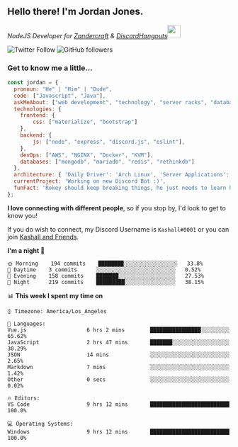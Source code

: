 <h2> Hello there! I'm Jordan Jones.</h2>
<p><em>NodeJS Developer for <a href="https://github.com/Zandercraft">Zandercraft</a> & <a href="https://github.com/DiscordHangouts">DiscordHangouts</a><img src="https://media.giphy.com/media/WUlplcMpOCEmTGBtBW/giphy.gif" width="30"></em></p>

![Twitter Follow](https://img.shields.io/twitter/follow/kashalls?label=Follow)
![GitHub followers](https://img.shields.io/github/followers/kashalls?label=Follow&style=social)

### Get to know me a little...

```javascript
const jordan = {
  pronoun: "He" | "Him" | "Dude",
  code: ["Javascript", "Java"],
  askMeAbout: ["web development", "technology", "server racks", "databases"],
  technologies: {
    frontend: {
        css: ["materialize", "bootstrap"]
    },
    backend: {
        js: ["node", "express", "discord.js", "eslint"],
    },
    devOps: ["AWS", "NGINX", "Docker", "KVM"],
    databases: ["mongodb", "mariadb", "redis", "rethinkdb"]
  },
  architecture: { 'Daily Driver': 'Arch Linux', 'Server Applications': 'Ubuntu Focal' },
  currentProject: 'Working on new Discord Bot :)',
  funFact: 'Rokey should keep breaking things, he just needs to learn how to fix them.'
};
```

<b>I love connecting with different people</b>, so if you stop by, I'd look to get to know you!

If you do wish to connect, my Discord Username is `Kashall#0001` or you can join <a href="https://discord.gg/Xv7WKN">Kashall and Friends</a>.

<!--START_SECTION:waka-->
**I'm a night 🦉** 

```text
🌞 Morning    194 commits    ████████░░░░░░░░░░░░░░░░░   33.8% 
🌆 Daytime    3 commits      ░░░░░░░░░░░░░░░░░░░░░░░░░   0.52% 
🌃 Evening    158 commits    ███████░░░░░░░░░░░░░░░░░░   27.53% 
🌙 Night      219 commits    █████████░░░░░░░░░░░░░░░░   38.15%

```


📊 **This week I spent my time on** 

```text
⌚︎ Timezone: America/Los_Angeles

💬 Languages: 
Vue.js                   6 hrs 2 mins        ████████████████░░░░░░░░░   65.62% 
JavaScript               2 hrs 47 mins       ███████░░░░░░░░░░░░░░░░░░   30.29% 
JSON                     14 mins             ░░░░░░░░░░░░░░░░░░░░░░░░░   2.65% 
Markdown                 7 mins              ░░░░░░░░░░░░░░░░░░░░░░░░░   1.42% 
Other                    0 secs              ░░░░░░░░░░░░░░░░░░░░░░░░░   0.02%

🔥 Editors: 
VS Code                  9 hrs 12 mins       █████████████████████████   100.0%

💻 Operating Systems: 
Windows                  9 hrs 12 mins       █████████████████████████   100.0%

```


<!--END_SECTION:waka-->

